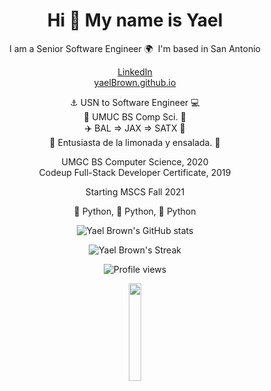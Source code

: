 <div align="center">

# Hi 👋 My name is Yael
I am a Senior Software Engineer
🌍  I'm based in San Antonio

[LinkedIn](https://www.linkedin.com/in/yaelrbrown/) <br>
[yaelBrown.github.io](https://yaelbrown.github.io/) <br>

⚓️ USN to Software Engineer 💻</br>
📓 UMUC BS Comp Sci. 📓</br>
✈️ BAL => JAX => SATX 🚚</br>
🍋 Entusiasta de la limonada y ensalada. 🥗</br>

UMGC BS Computer Science, 2020 \
Codeup Full-Stack Developer Certificate, 2019

Starting MSCS Fall 2021

🐍 Python, 🐍 Python, 🐍 Python


![Yael Brown's GitHub stats](https://github-readme-stats.vercel.app/api?username=yaelBrown)</br>
<!-- ![Yael Brown's most used languages](https://github-readme-stats.vercel.app/api/top-langs?username=yaelBrown&show_icons=true&locale=en&layout=compact) -->
![Yael Brown's Streak](https://github-readme-streak-stats.herokuapp.com/?user=biancareusch)</br>

![Profile views](https://komarev.com/ghpvc/?username=yaelBrown&label=Profile%20views&color=0e75b6&style=flat)

<img src="https://yaelbrown.github.io/img/ybLogo.svg" width="20%" height="20%"></br>
</div>
